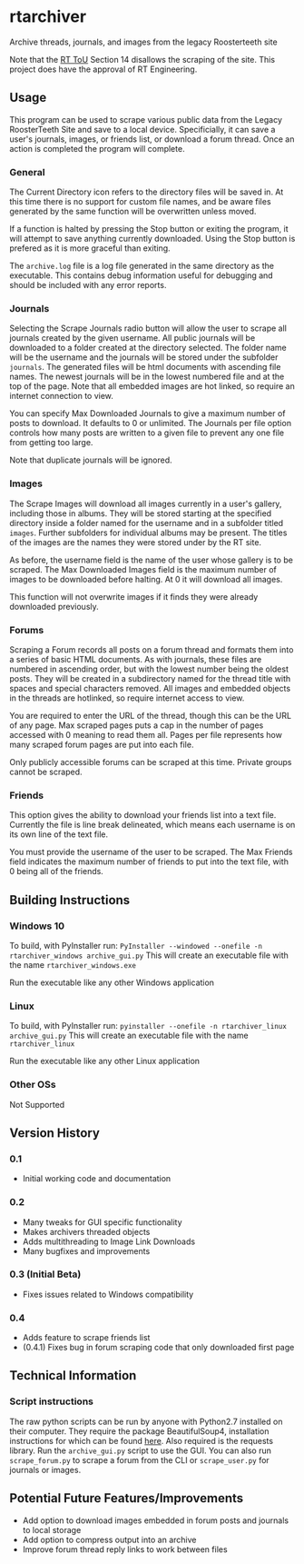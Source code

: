 # rtarchiver
Archive threads, journals, and images from the legacy Roosterteeth site

Note that the [RT ToU](https://roosterteeth.com/terms-of-use) Section 14 disallows the scraping of the site. This project does have the approval of RT Engineering.

## Usage
This program can be used to scrape various public data from the Legacy RoosterTeeth Site and save to a local device. Specificially, it can save a user's journals, images, or friends list, or download a forum thread. Once an action is completed the program will complete.

### General
The Current Directory icon refers to the directory files will be saved in. At this time there is no support for custom file names, and be aware files generated by the same function will be overwritten unless moved.

If a function is halted by pressing the Stop button or exiting the program, it will attempt to save anything currently downloaded. Using the Stop button is prefered as it is more graceful than exiting.

The `archive.log` file is a log file generated in the same directory as the executable. This contains debug information useful for debugging and should be included with any error reports.

### Journals
Selecting the Scrape Journals radio button will allow the user to scrape all journals created by the given username. All public journals will be downloaded to a folder created at the directory selected. The folder name will be the username and the journals will be stored under the subfolder `journals`. The generated files will be html documents with ascending file names. The newest journals will be in the lowest numbered file and at the top of the page. Note that all embedded images are hot linked, so require an internet connection to view.

You can specify Max Downloaded Journals to give a maximum number of posts to download. It defaults to 0 or unlimited. The Journals per file option controls how many posts are written to a given file to prevent any one file from getting too large.

Note that duplicate journals will be ignored.

### Images
The Scrape Images will download all images currently in a user's gallery, including those in albums. They will be stored starting at the specified directory inside a folder named for the username and in a subfolder titled `images`. Further subfolders for individual albums may be present. The titles of the images are the names they were stored under by the RT site.

As before, the username field is the name of the user whose gallery is to be scraped. The Max Downloaded Images field is the maximum number of images to be downloaded before halting. At 0 it will download all images.

This function will not overwrite images if it finds they were already downloaded previously.

### Forums
Scraping a Forum records all posts on a forum thread and formats them into a series of basic HTML documents. As with journals, these files are numbered in ascending order, but with the lowest number being the oldest posts. They will be created in a subdirectory named for the thread title with spaces and special characters removed. All images and embedded objects in the threads are hotlinked, so require internet access to view.

You are required to enter the URL of the thread, though this can be the URL of any page. Max scraped pages puts a cap in the number of pages accessed with 0 meaning to read them all. Pages per file represents how many scraped forum pages are put into each file.

Only publicly accessible forums can be scraped at this time. Private groups cannot be scraped.

### Friends
This option gives the ability to download your friends list into a text file. Currently the file is line break delineated, which means each username is on its own line of the text file.

You must provide the username of the user to be scraped. The Max Friends field indicates the maximum number of friends to put into the text file, with 0 being all of the friends.

## Building Instructions

### Windows 10
To build, with PyInstaller run:
`PyInstaller --windowed --onefile -n rtarchiver_windows archive_gui.py`
This will create an executable file with the name `rtarchiver_windows.exe`

Run the executable like any other Windows application

### Linux
To build, with PyInstaller run:
`pyinstaller --onefile -n rtarchiver_linux archive_gui.py`
This will create an executable file with the name `rtarchiver_linux`

Run the executable like any other Linux application

### Other OSs
Not Supported

## Version History
### 0.1
* Initial working code and documentation
### 0.2
* Many tweaks for GUI specific functionality
* Makes archivers threaded objects
* Adds multithreading to Image Link Downloads
* Many bugfixes and improvements
### 0.3 (Initial Beta)
* Fixes issues related to Windows compatibility
### 0.4
* Adds feature to scrape friends list
* (0.4.1) Fixes bug in forum scraping code that only downloaded first page

## Technical Information
### Script instructions
The raw python scripts can be run by anyone with Python2.7 installed on their computer. They require the package BeautifulSoup4, installation instructions for which can be found [here](https://www.crummy.com/software/BeautifulSoup/bs4/doc/#installing-beautiful-soup). Also required is the requests library. Run the `archive_gui.py` script to use the GUI. You can also run `scrape_forum.py` to scrape a forum from the CLI or `scrape_user.py` for journals or images.

## Potential Future Features/Improvements
* Add option to download images embedded in forum posts and journals to local storage
* Add option to compress output into an archive
* Improve forum thread reply links to work between files
